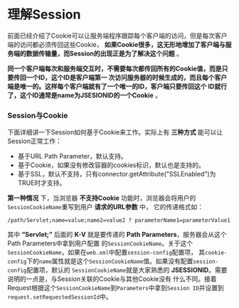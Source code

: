 理解Session
===================================
前面已经介绍了Cookie可以让服务端程序跟踪每个客户端的访问，但是每次客户端的访问都必须传回这些Cookie，
**如果Cookie很多，这无形地增加了客户端与服务端的数据传输量，而Session的出现正是为了解决这个问题** 。

**同一个客户端每次和服务端交互时，不需要每次都传回所有的Cookie值，而是只要传回一个ID，这个ID是客户端第一
次访问服务器的时候生成的，而且每个客户端是唯一的。这样每个客户端就有了一个唯一的ID，客户端只要传回这个
ID就行了，这个ID通常是name为JSESIONID的一个Cookie** 。

### Session与Cookie
下面详细讲一下Session如何基于Cookie来工作。实际上有 **三种方式** 能可以让Session正常工作：
+ 基于URL Path Parameter，默认支持。
+ 基于Cookie，如果没有修改容器的cookies标识，默认也是支持的。
+ 基于SSL，默认不支持，只有connector.getAttribute("SSLEnabled")为TRUE时才支持。

**第一种情况** 下，当浏览器 **不支持Cookie** 功能时，浏览器会将用户的`SessionCookieName`重写到用户 **请求的URL参数** 中，
它的传递格式如：
```
/path/Servlet;name=value;name2=value2 ? parameterName1=parameterValue1
```
其中 **“Servlet;”** 后面的 **K-V** 就是要传递的 **Path Parameters**，服务器会从这个Path Parameters中拿到用户配置
的`SessionCookieName`。关于这个`SessionCookieName`，如果在`web.xml`中配置`session-config`配置项，
其`cookie-config`下的`name`属性就是这个`SessionCookieName`值。如果没有配置`session-config`配置项，默认的
`SessionCookieName`就是大家熟悉的 **JSESSIONID**。需要说明的一点是，与Session关联的Cookie与其他Cookie没有
什么不同。接着Request根据这个`SessionCookieName`到`Parameters`中拿到`Session ID`并设置到
`request.setRequestedSessionId`中。
